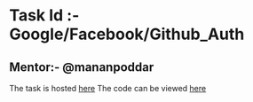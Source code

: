 Task Id :- Google/Facebook/Github_Auth
======================================
Mentor:- @mananpoddar
----------------------
The task is hosted [here](https://oauth-google-facebook-github.glitch.me)
The code can be viewed [here](https://glitch.com/edit/#!/oauth-google-facebook-github)
